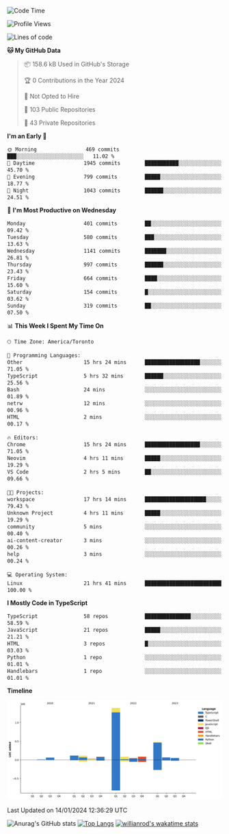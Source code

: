 <!--START_SECTION:waka-->
![Code Time](http://img.shields.io/badge/Code%20Time-1%2C061%20hrs%2033%20mins-blue)

![Profile Views](http://img.shields.io/badge/Profile%20Views-6-blue)

![Lines of code](https://img.shields.io/badge/From%20Hello%20World%20I%27ve%20Written-2.6%20million%20lines%20of%20code-blue)

**🐱 My GitHub Data** 

> 📦 158.6 kB Used in GitHub's Storage 
 > 
> 🏆 0 Contributions in the Year 2024
 > 
> 🚫 Not Opted to Hire
 > 
> 📜 103 Public Repositories 
 > 
> 🔑 43 Private Repositories 
 > 
**I'm an Early 🐤** 

```text
🌞 Morning                469 commits         ███░░░░░░░░░░░░░░░░░░░░░░   11.02 % 
🌆 Daytime                1945 commits        ███████████░░░░░░░░░░░░░░   45.70 % 
🌃 Evening                799 commits         █████░░░░░░░░░░░░░░░░░░░░   18.77 % 
🌙 Night                  1043 commits        ██████░░░░░░░░░░░░░░░░░░░   24.51 % 
```
📅 **I'm Most Productive on Wednesday** 

```text
Monday                   401 commits         ██░░░░░░░░░░░░░░░░░░░░░░░   09.42 % 
Tuesday                  580 commits         ███░░░░░░░░░░░░░░░░░░░░░░   13.63 % 
Wednesday                1141 commits        ███████░░░░░░░░░░░░░░░░░░   26.81 % 
Thursday                 997 commits         ██████░░░░░░░░░░░░░░░░░░░   23.43 % 
Friday                   664 commits         ████░░░░░░░░░░░░░░░░░░░░░   15.60 % 
Saturday                 154 commits         █░░░░░░░░░░░░░░░░░░░░░░░░   03.62 % 
Sunday                   319 commits         ██░░░░░░░░░░░░░░░░░░░░░░░   07.50 % 
```


📊 **This Week I Spent My Time On** 

```text
🕑︎ Time Zone: America/Toronto

💬 Programming Languages: 
Other                    15 hrs 24 mins      ██████████████████░░░░░░░   71.05 % 
TypeScript               5 hrs 32 mins       ██████░░░░░░░░░░░░░░░░░░░   25.56 % 
Bash                     24 mins             ░░░░░░░░░░░░░░░░░░░░░░░░░   01.89 % 
netrw                    12 mins             ░░░░░░░░░░░░░░░░░░░░░░░░░   00.96 % 
HTML                     2 mins              ░░░░░░░░░░░░░░░░░░░░░░░░░   00.17 % 

🔥 Editors: 
Chrome                   15 hrs 24 mins      ██████████████████░░░░░░░   71.05 % 
Neovim                   4 hrs 11 mins       █████░░░░░░░░░░░░░░░░░░░░   19.29 % 
VS Code                  2 hrs 5 mins        ██░░░░░░░░░░░░░░░░░░░░░░░   09.66 % 

🐱‍💻 Projects: 
workspace                17 hrs 14 mins      ████████████████████░░░░░   79.43 % 
Unknown Project          4 hrs 11 mins       █████░░░░░░░░░░░░░░░░░░░░   19.29 % 
community                5 mins              ░░░░░░░░░░░░░░░░░░░░░░░░░   00.40 % 
ai-content-creator       3 mins              ░░░░░░░░░░░░░░░░░░░░░░░░░   00.26 % 
help                     3 mins              ░░░░░░░░░░░░░░░░░░░░░░░░░   00.24 % 

💻 Operating System: 
Linux                    21 hrs 41 mins      █████████████████████████   100.00 % 
```

**I Mostly Code in TypeScript** 

```text
TypeScript               58 repos            ███████████████░░░░░░░░░░   58.59 % 
JavaScript               21 repos            █████░░░░░░░░░░░░░░░░░░░░   21.21 % 
HTML                     3 repos             █░░░░░░░░░░░░░░░░░░░░░░░░   03.03 % 
Python                   1 repo              ░░░░░░░░░░░░░░░░░░░░░░░░░   01.01 % 
Handlebars               1 repo              ░░░░░░░░░░░░░░░░░░░░░░░░░   01.01 % 
```



**Timeline**

![Lines of Code chart](https://raw.githubusercontent.com/wise-introvert/wise-introvert/master/assets/bar_graph.png)


 Last Updated on 14/01/2024 12:36:29 UTC
<!--END_SECTION:waka-->

![Anurag's GitHub stats](https://github-readme-stats.vercel.app/api?username=wise-introvert&count_private=true&show_icons=true)
[![Top Langs](https://github-readme-stats.vercel.app/api/top-langs/?username=wise-introvert&langs_count=10)](https://github.com/anuraghazra/github-readme-stats)
[![willianrod's wakatime stats](https://github-readme-stats.vercel.app/api/wakatime?username=wiseintrovert)](https://github.com/anuraghazra/github-readme-stats)
